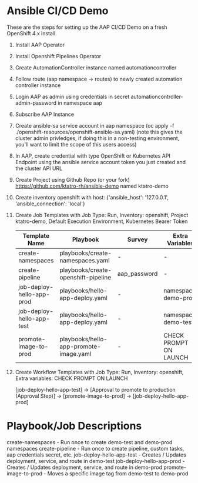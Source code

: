 # Ansible CI/CD Demo

These are the steps for setting up the AAP CI/CD Demo on a fresh OpenShift 4.x install.

1. Install AAP Operator
2. Install Openshift Pipelines Operator
3. Create AutomationController instance named automationcontroller
4. Follow route (aap namespace -> routes) to newly created automation controller instance
5. Login AAP as admin using credentials in secret automationcontroller-admin-password in namespace aap
6. Subscribe AAP Instance
7. Create ansible-sa service account in aap namespace (oc apply -f ./openshift-resources/openshift-ansible-sa.yaml) (note this gives the cluster admin privledges, if doing this in a non-testing environment, you'll want to limit the scope of this users access)
8. In AAP, create credential with type OpenShift or Kubernetes API Endpoint using the ansible service account token you just created and the cluster API URL
9. Create Project using Github Repo (or your fork) https://github.com/ktatro-rh/ansible-demo named ktatro-demo
10. Create inventory openshift with host: {'ansible_host': '127.0.0.1', 'ansible_connection': 'local'}
11. Create Job Templates with Job Type: Run, Inventory: openshift, Project ktatro-demo, Default Execution Environment, Kubernetes Bearer Token
    
    | Template Name             | Playbook                                  | Survey                 | Extra Variables        |  
    |---------------------------|-------------------------------------------|------------------------|------------------------|
    | create-namespaces         | playbooks/create-namespaces.yaml          | -                      | -                      |
    | create-pipeline           | playbooks/create-openshift-pipeline       | aap_password           | -                      | 
    | job-deploy-hello-app-prod | playbooks/hello-app-deploy.yaml           | -                      | namespace: demo-prod   | 
    | job-deploy-hello-app-test | playbooks/hello-app-deploy.yaml           | -                      | namespace: demo-test   | 
    | promote-image-to-prod     | playbooks/hello-app-promote-image.yaml    | -                      | CHECK PROMPT ON LAUNCH |

12. Create Workflow Templates with Job Type: Run, Inventory: openshift, Extra variables: CHECK PROMPT ON LAUNCH

    [job-deploy-hello-app-test] -> [Approval to promote to production (Approval Step)] -> [promote-image-to-prod] -> [job-deploy-hello-app-prod] 


# Playbook/Job Descriptions

create-namespaces  - Run once to create demo-test and demo-prod namespaces
create-pipeline  - Run once to create pipeline, custom tasks, aap credentials secret, etc.
job-deploy-hello-app-test - Creates / Updates deployment, service, and route in demo-test
job-deploy-hello-app-prod - Creates / Updates deployment, service, and route in demo-prod
promote-image-to-prod  - Moves a specific image tag from demo-test to demo-prod